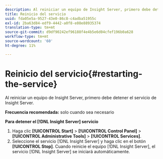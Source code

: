 ```yaml
---
description: Al reiniciar un equipo de Insight Server, primero debe detener el servicio de Insight Server.
title: Reinicio del servicio
uuid: fda05e5a-9527-43e0-86c8-c4adba51955c
exl-id: 2ba63d84-edf9-4442-a0f8-e08e88935374
translation-type: tm+mt
source-git-commit: d9df90242ef96188f4e4b5e6d04cfef196b0a628
workflow-type: tm+mt
source-wordcount: '60'
ht-degree: 11%

---
```


# Reinicio del servicio{#restarting-the-service}

Al reiniciar un equipo de Insight Server, primero debe detener el servicio de Insight Server.

**Frecuencia recomendada:** solo cuando sea necesario

**Para detener el  [!DNL Insight Server] servicio**

1. Haga clic **[!UICONTROL Start]** > **[!UICONTROL Control Panel]** > **[!UICONTROL Administrative Tools]** > **[!UICONTROL Services]**.
1. Seleccione el servicio [!DNL Insight Server] y haga clic en el botón **[!UICONTROL Stop]**.
Cuando reinicie el equipo [!DNL Insight Server], el servicio [!DNL Insight Server] se iniciará automáticamente.
